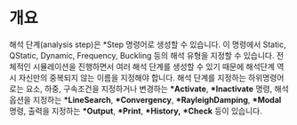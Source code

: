 # 개요

해석 단계(analysis step)은 *Step 명령어로 생성할 수 있습니다. 이 명령에서 Static, QStatic, Dynamic, Frequency, Buckling 등의 해석 유형을 지정할 수 있습니다. 전체적인 시뮬레이션을 진행하면서 여러 해석 단계를 생성할 수 있기 때문에 해석단계 역시 자신만의 중복되지 않는 이름을 지정해야 합니다. 
  해석 단계를 지정하는 하위명령어로는 요소, 하중, 구속조건을 지정하거나 변경하는  __*Activate__, __*Inactivate__ 명령, 해석옵션을 지정하는 __*LineSearch__, __*Convergency__, __*RayleighDamping__, __*Modal__ 명령, 출력을 지정하는 __*Output__, __*Print__, __*History,__ __*Check__ 등이 있습니다. 